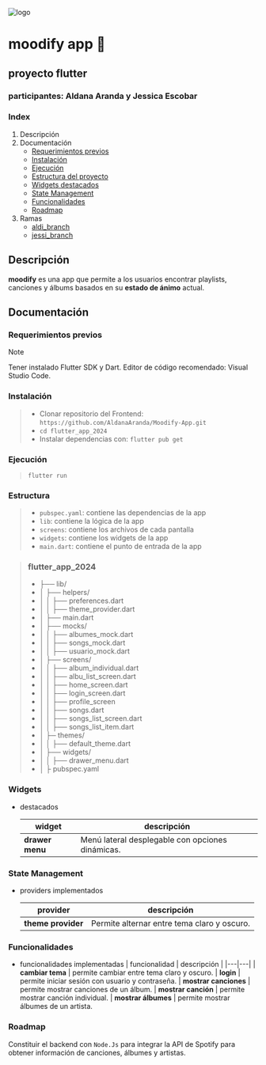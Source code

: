 ![logo](https://i.imgur.com/xOniTxy.png)
# moodify app 🎵
## proyecto flutter
### participantes: Aldana Aranda y Jessica Escobar

### Index

1. Descripción
2. Documentación
    * [Requerimientos previos](#requerimientos-previos)
    * [Instalación](#instalación)
    * [Ejecución](#ejecución)
    * [Estructura del proyecto](#estructura)
    * [Widgets destacados](#widgets)
    * [State Management](#state-management)
    * [Funcionalidades](#funcionalidades)
    * [Roadmap](#roadmap)
3. Ramas
    + [aldi_branch](https://github.com/FMartine7i/moodify_api/tree/aldi_branch)
    + [jessi_branch](https://github.com/FMartine7i/moodify_api/tree/jessii_branch)

## Descripción
**moodify** es una app que permite a los usuarios encontrar playlists, canciones y álbums basados en su **estado de ánimo** actual.

## Documentación
### Requerimientos previos
> [!NOTE]
> Tener instalado Flutter SDK y Dart. Editor de código recomendado: Visual Studio Code.
### Instalación
> - Clonar repositorio del Frontend: ``https://github.com/AldanaAranda/Moodify-App.git``
> - ``cd flutter_app_2024``
> - Instalar dependencias con: ``flutter pub get``
### Ejecución
> ``flutter run``
### Estructura
> - ``pubspec.yaml``: contiene las dependencias de la app
> - ``lib``: contiene la lógica de la app
> - ``screens``: contiene los archivos de cada pantalla
> - ``widgets``: contiene los widgets de la app
> - ``main.dart``: contiene el punto de entrada de la app

> ### flutter_app_2024
> - ├── lib/
> - │   ├── helpers/
> - │   │   ├── preferences.dart
> - │   │   ├── theme_provider.dart
> - │   ├── main.dart
> - │   ├── mocks/
> - │   │   ├── albumes_mock.dart
> - │   │   ├── songs_mock.dart
> - │   │   ├── usuario_mock.dart
> - │   ├── screens/
> - │   │   ├── album_individual.dart
> - │   │   ├── albu_list_screen.dart
> - │   │   ├── home_screen.dart
> - │   │   ├── login_screen.dart
> - │   │   ├── profile_screen
> - │   │   ├── songs.dart
> - │   │   ├── songs_list_screen.dart
> - │   │   ├── songs_list_item.dart
> - │   ├─ themes/
> - │   │   ├── default_theme.dart
> - │   ├── widgets/
> - │   │   ├── drawer_menu.dart
> - │   ├ pubspec.yaml


### Widgets
* destacados

    | widget | descripción |
    |---|---|
    | **drawer menu** | Menú lateral desplegable con opciones dinámicas.



### State Management
* providers implementados

    | provider | descripción |
    |---|---|
    | **theme provider** | Permite alternar entre tema claro y oscuro.   


### Funcionalidades
* funcionalidades implementadas
    | funcionalidad | descripción |
    |---|---|
    | **cambiar tema** | permite cambiar entre tema claro y oscuro.
    | **login** | permite iniciar sesión con usuario y contraseña.
    | **mostrar canciones** | permite mostrar canciones de un álbum.
    | **mostrar canción** | permite mostrar canción individual.
    | **mostrar álbumes** | permite mostrar álbumes de un artista.

### Roadmap
Constituir el backend con ``Node.Js`` para integrar la API de Spotify para obtener información de canciones, álbumes y artistas.
